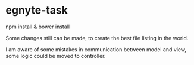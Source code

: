 # egnyte-task


npm install & bower install

Some changes still can be made, to create the best file listing in the world.

I am aware of some mistakes in communication between model and view, some logic could be moved to controller.